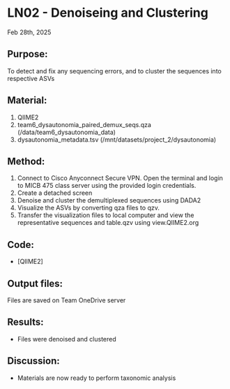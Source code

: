 
# LN02 - Denoiseing and Clustering

Feb 28th, 2025

## Purpose:
To detect and fix any sequencing errors, and to cluster the sequences into respective ASVs

## Material: 
1. QIIME2 
2. team6_dysautonomia_paired_demux_seqs.qza (/data/team6_dysautonomia_data)
3. dysautonomia_metadata.tsv (/mnt/datasets/project_2/dysautonomia)


## Method:
1. Connect to Cisco Anyconnect Secure VPN. Open the terminal and login to MICB 475 class server using the provided login credentials.
2. Create a detached screen
3. Denoise and cluster the demultiplexed sequences using DADA2
4. Visualize the ASVs by converting qza files to qzv.
5. Transfer the visualization files to local computer and view the representative sequences and table.qzv using view.QIIME2.org

   
## Code: 
* [QIIME2]
## Output files:
Files are saved on Team OneDrive server

   
## Results: 
*  Files were denoised and clustered

## Discussion:
* Materials are now ready to perform taxonomic analysis
